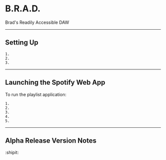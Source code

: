 # B.R.A.D.
Brad's Readily Accessible DAW

----------------------
Setting Up
----------------------
```
1. 
2. 
3.

```

-------------------------------
Launching the Spotify Web App
---------------------------------
To run the playlist application:
```
1. 
2. 
3. 
4. 
5. 
```

----------------------
Alpha Release Version Notes
------------------------

:shipit:
